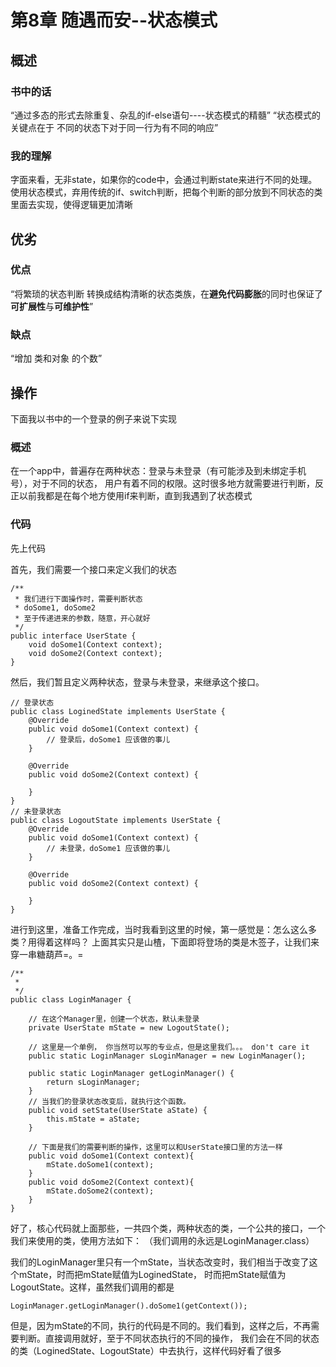 # 第8章 随遇而安--状态模式

## 概述

### 书中的话

“通过多态的形式去除重复、杂乱的if-else语句----状态模式的精髓”
“状态模式的关键点在于 不同的状态下对于同一行为有不同的响应”


### 我的理解

字面来看，无非state，如果你的code中，会通过判断state来进行不同的处理。
使用状态模式，弃用传统的if、switch判断，把每个判断的部分放到不同状态的类里面去实现，使得逻辑更加清晰


## 优劣

### 优点

“将繁琐的状态判断 转换成结构清晰的状态类族，在**避免代码膨胀**的同时也保证了**可扩展性**与**可维护性**”

### 缺点

“增加 类和对象 的个数”

## 操作

下面我以书中的一个登录的例子来说下实现

### 概述

在一个app中，普遍存在两种状态：登录与未登录（有可能涉及到未绑定手机号），对于不同的状态，
用户有着不同的权限。这时很多地方就需要进行判断，反正以前我都是在每个地方使用if来判断，直到我遇到了状态模式

### 代码

先上代码

首先，我们需要一个接口来定义我们的状态

    /**
     * 我们进行下面操作时，需要判断状态
     * doSome1, doSome2
     * 至于传递进来的参数，随意，开心就好
     */
    public interface UserState {
        void doSome1(Context context);
        void doSome2(Context context);
    }
    
然后，我们暂且定义两种状态，登录与未登录，来继承这个接口。

    // 登录状态
    public class LoginedState implements UserState {
        @Override
        public void doSome1(Context context) {
            // 登录后，doSome1 应该做的事儿
        }
    
        @Override
        public void doSome2(Context context) {
    
        }
    }
    // 未登录状态
    public class LogoutState implements UserState {
        @Override
        public void doSome1(Context context) {
            // 未登录，doSome1 应该做的事儿
        }
    
        @Override
        public void doSome2(Context context) {
    
        }
    }
    
进行到这里，准备工作完成，当时我看到这里的时候，第一感觉是：怎么这么多类？用得着这样吗？
上面其实只是山楂，下面即将登场的类是木签子，让我们来穿一串糖葫芦=。=

    /**
     * 
     */
    public class LoginManager {
    
        // 在这个Manager里，创建一个状态，默认未登录
        private UserState mState = new LogoutState();
    
        // 这里是一个单例， 你当然可以写的专业点，但是这里我们。。。 don't care it
        public static LoginManager sLoginManager = new LoginManager();
    
        public static LoginManager getLoginManager() {
            return sLoginManager;
        }
        // 当我们的登录状态改变后，就执行这个函数。
        public void setState(UserState aState) {
            this.mState = aState;
        }
    
        // 下面是我们的需要判断的操作，这里可以和UserState接口里的方法一样
        public void doSome1(Context context){
            mState.doSome1(context);
        }
        public void doSome2(Context context){
            mState.doSome2(context);
        }
    }

好了，核心代码就上面那些，一共四个类，两种状态的类，一个公共的接口，一个我们来使用的类，使用方法如下：
（我们调用的永远是LoginManager.class）

我们的LoginManager里只有一个mState，当状态改变时，我们相当于改变了这个mState，时而把mState赋值为LoginedState，
时而把mState赋值为LogoutState。这样，虽然我们调用的都是

    LoginManager.getLoginManager().doSome1(getContext());
    
但是，因为mState的不同，执行的代码是不同的。我们看到，这样之后，不再需要判断。直接调用就好，至于不同状态执行的不同的操作，
我们会在不同的状态的类（LoginedState、LogoutState）中去执行，这样代码好看了很多

